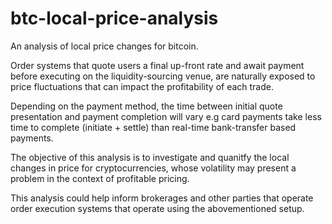 # btc-local-price-analysis
An analysis of local price changes for bitcoin.

Order systems that quote users a final up-front rate and await payment before executing on the liquidity-sourcing venue, are naturally exposed to price fluctuations that can impact the profitability of each trade.

Depending on the payment method, the time between initial quote presentation and payment completion will vary e.g card payments take less time to complete (initiate + settle) than real-time bank-transfer based payments.

The objective of this analysis is to investigate and quanitfy the local changes in price for cryptocurrencies, whose volatility  may present a problem in the context of profitable pricing.

This analysis could help inform brokerages and other parties that operate order execution systems that operate using the abovementioned setup.
